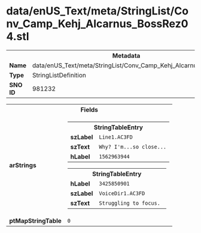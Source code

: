 <h1>data/enUS_Text/meta/StringList/Conv_Camp_Kehj_Alcarnus_BossRez04.stl</h1><table><tr><th colspan="100%">Metadata</th></tr><tr><td><b>Name</b></td><td>data/enUS_Text/meta/StringList/Conv_Camp_Kehj_Alcarnus_BossRez04.stl</td></tr><tr><td><b>Type</b></td><td>StringListDefinition</td></tr><tr><td><b>SNO ID</b></td><td>981232</td></tr></table>

<table><tr><th colspan="100%">Fields</th></tr><tr><td><b>arStrings</b></td><td><table><tr><th colspan="100%">StringTableEntry</th></tr><tr><td><b>szLabel</b></td><td><code>Line1.AC3FD</code></td></tr><tr><td><b>szText</b></td><td><code>Why? I'm...so close...</code></td></tr><tr><td><b>hLabel</b></td><td><code>1562963944</code></td></tr></table>


<table><tr><th colspan="100%">StringTableEntry</th></tr><tr><td><b>hLabel</b></td><td><code>3425850901</code></td></tr><tr><td><b>szLabel</b></td><td><code>VoiceDir1.AC3FD</code></td></tr><tr><td><b>szText</b></td><td><code>Struggling to focus. </code></td></tr></table>


</td></tr><tr><td><b>ptMapStringTable</b></td><td><code>0</code></td></tr></table>

